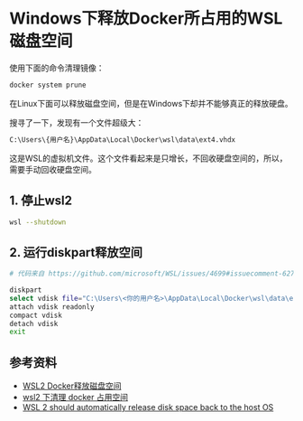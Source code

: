 # Windows下释放Docker所占用的WSL磁盘空间

使用下面的命令清理镜像：

```bash
docker system prune
```

在Linux下面可以释放磁盘空间，但是在Windows下却并不能够真正的释放硬盘。

搜寻了一下，发现有一个文件超级大：

```bash
C:\Users\{用户名}\AppData\Local\Docker\wsl\data\ext4.vhdx
```

这是WSL的虚拟机文件。这个文件看起来是只增长，不回收硬盘空间的，所以，需要手动回收硬盘空间。

## 1. 停止wsl2

```bash
wsl --shutdown
```

## 2. 运行diskpart释放空间

```bash
# 代码来自 https://github.com/microsoft/WSL/issues/4699#issuecomment-627133168

diskpart
select vdisk file="C:\Users\<你的用户名>\AppData\Local\Docker\wsl\data\ext4.vhdx"
attach vdisk readonly
compact vdisk
detach vdisk
exit
```

## 参考资料

- [WSL2 Docker释放磁盘空间](https://gist.github.com/banyudu/af131c7bb681e8a80b5cbe2047e62d4c)
- [wsl2 下清理 docker 占用空间](https://www.jianshu.com/p/f7cb8d952427)
- [WSL 2 should automatically release disk space back to the host OS](https://github.com/microsoft/WSL/issues/4699#issuecomment-627133168)
